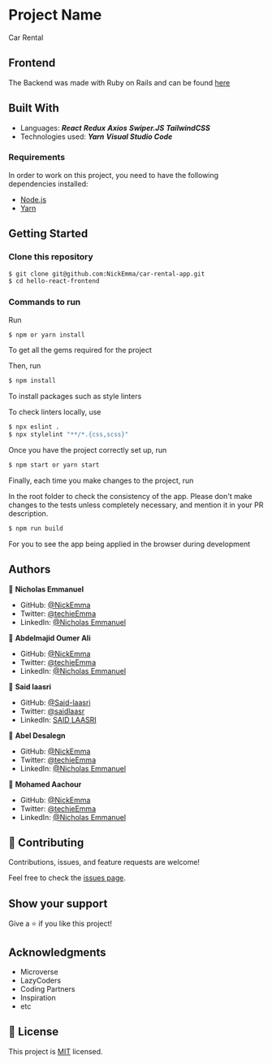 # Project Name

Car Rental

## Frontend

The Backend was made with Ruby on Rails and can be found [here](https://github.com/NickEmma/car-rental-api)

## Built With

- Languages:
  _**React**_
  _**Redux**_
  _**Axios**_
  _**Swiper.JS**_
  _**TailwindCSS**_
- Technologies used:
  _**Yarn**_
  _**Visual Studio Code**_

### Requirements

In order to work on this project, you need to have the following dependencies installed:

- [Node.js](https://nodejs.org/en/)
- [Yarn](https://yarnpkg.com/)

## Getting Started

### Clone this repository

```bash
$ git clone git@github.com:NickEmma/car-rental-app.git
$ cd hello-react-frontend
```

### Commands to run

Run

```bash
$ npm or yarn install
```

To get all the gems required for the project

Then, run

```bash
$ npm install
```

To install packages such as style linters

To check linters locally, use

```bash
$ npx eslint .
$ npx stylelint "**/*.{css,scss}"
```

Once you have the project correctly set up, run

```bash
$ npm start or yarn start
```

Finally, each time you make changes to the project, run

In the root folder to check the consistency of the app. Please don't make changes to the tests unless completely necessary, and mention it in your PR description.

```bash
$ npm run build
```

For you to see the app being applied in the browser during development

## Authors

👤 **Nicholas Emmanuel**

- GitHub: [@NickEmma](https://github.com/NickEmma)
- Twitter: [@techieEmma](https://twitter.com/techieEmma)
- LinkedIn: [@Nicholas Emmanuel](https://www.linkedin.com/in/techieemma/)

👤 **Abdelmajid Oumer Ali**

- GitHub: [@NickEmma](https://github.com/NickEmma)
- Twitter: [@techieEmma](https://twitter.com/techieEmma)
- LinkedIn: [@Nicholas Emmanuel](https://www.linkedin.com/in/techieemma/)

👤 **Said laasri**

- GitHub: [@Said-laasri](https://github.com/Said-laasri)
- Twitter: [@saidlaasr](https://twitter.com/saidlaasr)
- LinkedIn: [SAID LAASRI](https://www.linkedin.com/in/said-laasri-8a4367172/)

👤 **Abel Desalegn**

- GitHub: [@NickEmma](https://github.com/NickEmma)
- Twitter: [@techieEmma](https://twitter.com/techieEmma)
- LinkedIn: [@Nicholas Emmanuel](https://www.linkedin.com/in/techieemma/)

👤 **Mohamed Aachour**

- GitHub: [@NickEmma](https://github.com/NickEmma)
- Twitter: [@techieEmma](https://twitter.com/techieEmma)
- LinkedIn: [@Nicholas Emmanuel](https://www.linkedin.com/in/techieemma/)

## 🤝 Contributing

Contributions, issues, and feature requests are welcome!

Feel free to check the [issues page](../../issues/).

## Show your support

Give a ⭐️ if you like this project!

## Acknowledgments

- Microverse
- LazyCoders
- Coding Partners
- Inspiration
- etc

## 📝 License

This project is [MIT](./LICENSE) licensed.
